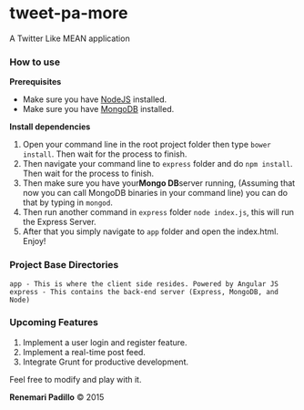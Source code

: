# tweet-pa-more
A Twitter Like MEAN application

### How to use

**Prerequisites**

* Make sure you have [NodeJS](http://nodejs.org/) installed.
* Make sure you have [MongoDB](https://www.mongodb.org/) installed.

**Install dependencies**

1. Open your command line in the root project folder then type `bower install`. Then wait for the process to finish.
2. Then navigate your command line to `express` folder and do `npm install`. Then wait for the process to finish.
3. Then make sure you have your**Mongo DB**server running, (Assuming that now you can call MongoDB binaries in your command line) you can do that by typing in `mongod`.
4. Then run another command in `express` folder `node index.js`, this will run the Express Server.
5. After that you simply navigate to `app` folder and open the index.html. Enjoy!

### Project Base Directories

    app - This is where the client side resides. Powered by Angular JS
    express - This contains the back-end server (Express, MongoDB, and Node)

### Upcoming Features

1. Implement a user login and register feature.
2. Implement a real-time post feed.
3. Integrate Grunt for productive development.

Feel free to modify and play with it.

**Renemari Padillo** &copy; 2015
